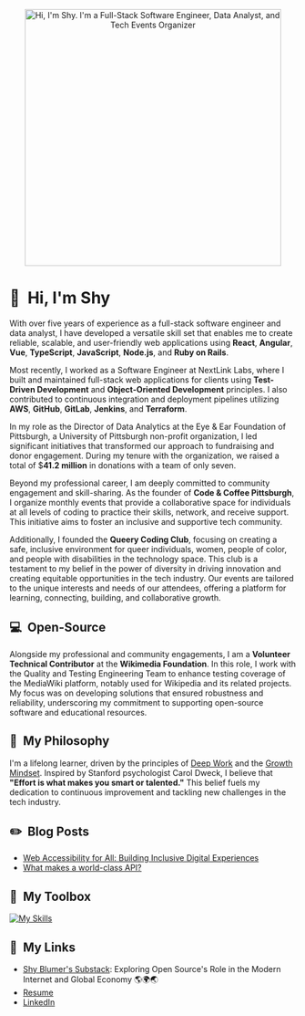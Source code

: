 <p align="center">
  <img src="https://github.com/shyblumer/shyblumer/blob/main/assets/shyblumer_github.gif" alt="Hi, I'm Shy. I'm a Full-Stack Software Engineer, Data Analyst, and Tech Events Organizer" width="450"/>
</p>

# 👋 &nbsp;Hi, I'm Shy

With over five years of experience as a full-stack software engineer and data analyst, I have developed a versatile skill set that enables me to create reliable, scalable, and user-friendly web applications using **React**, **Angular**, **Vue**, **TypeScript**, **JavaScript**, **Node.js**, and **Ruby on Rails**.

Most recently, I worked as a Software Engineer at NextLink Labs, where I built and maintained full-stack web applications for clients using **Test-Driven Development** and **Object-Oriented Development** principles. I also contributed to continuous integration and deployment pipelines utilizing **AWS**, **GitHub**, **GitLab**, **Jenkins**, and **Terraform**.

In my role as the Director of Data Analytics at the Eye & Ear Foundation of Pittsburgh, a University of Pittsburgh non-profit organization, I led significant initiatives that transformed our approach to fundraising and donor engagement. During my tenure with the organization, we raised a total of $**41.2 million** in donations with a team of only seven.

Beyond my professional career, I am deeply committed to community engagement and skill-sharing. As the founder of **Code & Coffee Pittsburgh**, I organize monthly events that provide a collaborative space for individuals at all levels of coding to practice their skills, network, and receive support. This initiative aims to foster an inclusive and supportive tech community.

Additionally, I founded the **Queery Coding Club**, focusing on creating a safe, inclusive environment for queer individuals, women, people of color, and people with disabilities in the technology space. This club is a testament to my belief in the power of diversity in driving innovation and creating equitable opportunities in the tech industry. Our events are tailored to the unique interests and needs of our attendees, offering a platform for learning, connecting, building, and collaborative growth.

## 💻 &nbsp;Open-Source

Alongside my professional and community engagements, I am a **Volunteer Technical Contributor** at the **Wikimedia Foundation**. In this role, I work with the Quality and Testing Engineering Team to enhance testing coverage of the MediaWiki platform, notably used for Wikipedia and its related projects. My focus was on developing solutions that ensured robustness and reliability, underscoring my commitment to supporting open-source software and educational resources.

## 🤔 &nbsp;My Philosophy
I'm a lifelong learner, driven by the principles of [Deep Work](https://todoist.com/inspiration/deep-work) and the [Growth Mindset](https://www.renaissance.com/edword/growth-mindset/). Inspired by Stanford psychologist Carol Dweck, I believe that **"Effort is what makes you smart or talented."** This belief fuels my dedication to continuous improvement and tackling new challenges in the tech industry.

## ✏️ &nbsp;Blog Posts
- [Web Accessibility for All: Building Inclusive Digital Experiences](https://nextlinklabs.com/resources/insights/inclusive-web-design)
- [What makes a world-class API?](https://shyblumer.substack.com/p/what-makes-a-world-class-api)

## 🧰 &nbsp;My Toolbox
[![My Skills](https://skillicons.dev/icons?i=react,vue,angular,js,nodejs,express,jquery,jest,ruby,rails,html,css,mysql,mongodb,git,github,gitlab,docker,py,anaconda&perline=10)](https://imshy.net)

## 🔗 &nbsp;My Links
- [Shy Blumer's Substack](https://substack.com/@imshy): Exploring Open Source's Role in the Modern Internet and Global Economy 🌎🌍🌏
- [Resume](https://www.imshy.net/resume)
- [LinkedIn](https://www.linkedin.com/in/shyblumer/)
